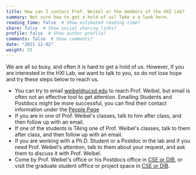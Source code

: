 ```yaml
---
title: How can I contact Prof. Weibel or the members of the HXI Lab?
summary: Not sure how to get a hold of us? Take a a look here.
reading_time: false  # Show estimated reading time?
share: false  # Show social sharing links?
profile: false  # Show author profile?
comments: false  # Show comments?
date: "2021-12-02"
weight: 25
---
```


We are all so busy, and often it is hard to get a hold of us. However, if you are interested in the HXI Lab, we want to talk to you, so do not lose hope and try these steps below to reach us.


<ul>
  <li>You can try to email <a href="mailto:weibel@ucsd.edu">weibel@ucsd.edu</a> to reach Prof. Weibel, but email is often not an effective tool to get attention. Emailing Students and Postdocs might be more successful, you can find their contact information under the <a href="/people">People Page</a></li>
  <li>If you are in one of Prof. Weibel's classes, talk to him after class, and then follow up with an email.</li>
  <li>If one of the students is TAing one of Prof. Weibel's classes, talk to them after class, and then follow up with an email.</li>
  <li>If you are working with a Ph.D. Student or a Postdoc in the lab and if you need Prof. Weibel's attention, talk to them about your request, and ask them to discuss it with Prof. Weibel.</li>
  <li>Come by Prof. Weibel's office or his Postdocs office in <a target="_new" href="/contact">CSE or DIB</a>, or visit the graduate student offfice or project space in <a target="_new" href="/contact">CSE or DIB</a>.
</ul>



